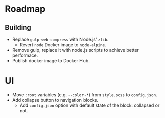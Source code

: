 
# Roadmap

## Building

- Replace `gulp-web-compress` with Node.js' `zlib`.
  - Revert `node` Docker image to `node-alpine`.
- Remove gulp, replace it with node.js scripts to achieve better performace.
- Publish docker image to Docker Hub.

# UI

- Move `:root` variables (e.g. `--color-*`) from `style.scss` to `config.json`.
- Add collapse button to navigation blocks.
  - Add `config.json` option with default state of the block: collapsed or not.
